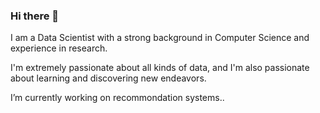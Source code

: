 ### Hi there 👋


I am a Data Scientist with a strong background in Computer Science and experience in research. 

I'm extremely passionate about all kinds of data, and I'm also passionate about learning and discovering new endeavors.

I’m currently working on recommondation systems..

<!--
**Glsm/Glsm** is a ✨ _special_ ✨ repository because its `README.md` (this file) appears on your GitHub profile.

Here are some ideas to get you started:

- 🔭 I’m currently working on ...
- 🌱 I’m currently learning ...
- 👯 I’m looking to collaborate on ...
- 🤔 I’m looking for help with ...
- 💬 Ask me about ...
- 📫 How to reach me: ...
- 😄 Pronouns: ...
- ⚡ Fun fact: ...
-->
